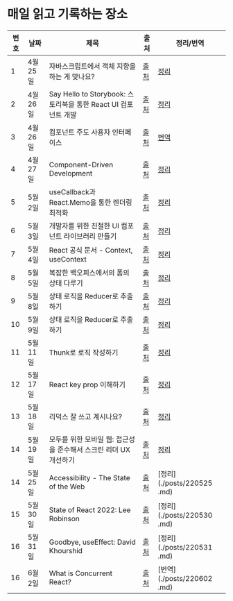 # 매일 읽고 기록하는 장소

| 번호 | 날짜     | 제목                                                             | 출처                                                                                | 정리/번역                   |
| ---- | -------- | ---------------------------------------------------------------- | ----------------------------------------------------------------------------------- | --------------------------- |
| 1    | 4월 25일 | 자바스크립트에서 객체 지향을 하는 게 맞나요?                     | [출처](https://yozm.wishket.com/magazine/detail/1396/)                              | [정리](./posts/220425.md)   |
| 2    | 4월 26일 | Say Hello to Storybook: 스토리북을 통한 React UI 컴포넌트 개발   | [출처](https://www.youtube.com/watch?v=jc9xKzdkYDg&t=121s)                          | [정리](./posts/220426-1.md) |
| 3    | 4월 26일 | 컴포넌트 주도 사용자 인터페이스                                  | [출처](https://www.componentdriven.org/)                                            | [번역](./posts/220426-2.md) |
| 4    | 4월 27일 | Component-Driven Development                                     | [출처](https://www.chromatic.com/blog/component-driven-development/)                | [정리](./posts/220427.md)   |
| 5    | 5월 2일  | useCallback과 React.Memo을 통한 렌더링 최적화                    | [출처](https://bit.ly/38hU5Dy)                                                      | [정리](./posts/220502.md)   |
| 6    | 5월 3일  | 개발자를 위한 친절한 UI 컴포넌트 라이브러리 만들기               | [출처](https://www.youtube.com/watch?v=xQOpjychnwQ)                                 | [정리](./posts/220503.md)   |
| 7    | 5월 4일  | React 공식 문서 - Context, useContext                            | [출처](https://ko.reactjs.org/docs/context.html)                                    | [정리](./posts/220504.md)   |
| 8    | 5월 5일  | 복잡한 백오피스에서의 폼의 상태 다루기                           | [출처](https://www.youtube.com/watch?v=ycxqVYD2N0w&t=1696s)                         | [정리](./posts/220505.md)   |
| 9    | 5월 8일  | 상태 로직을 Reducer로 추출하기                                   | [출처](https://beta.reactjs.org/learn/extracting-state-logic-into-a-reducer)        | [정리](./posts/220508.md)   |
| 10   | 5월 9일  | 상태 로직을 Reducer로 추출하기                                   | [출처](https://beta.reactjs.org/learn/scaling-up-with-reducer-and-context)          | [정리](./posts/220509.md)   |
| 11   | 5월 11일 | Thunk로 로직 작성하기                                            | [출처](https://redux.js.org/usage/writing-logic-thunks)                             | [정리](./posts/220511.md)   |
| 12   | 5월 17일 | React key prop 이해하기                                          | [출처](https://awesomezero.com/development/react-key/)                              | [정리](./posts/220517.md)   |
| 13   | 5월 18일 | 리덕스 잘 쓰고 계시나요?                                         | [출처](https://ridicorp.com/story/how-to-use-redux-in-ridi/)                        | [정리](./posts/220518.md)   |
| 14   | 5월 19일 | 모두를 위한 모바일 웹: 접근성을 준수해서 스크린 리더 UX 개선하기 | [출처](https://youtu.be/tKj3xsXy9KM)                                                | [정리](./posts/220519.md)   |
| 14   | 5월 25일 | Accessibility - The State of the Web                             | [출처](https://www.youtube.com/watch?v=TomOQYxFnrU)                                 | [정리](./posts/220525 .md)  |
| 15   | 5월 30일 | State of React 2022: Lee Robinson                                | [출처](https://www.youtube.com/watch?v=XruemT74Nok)                                 | [정리](./posts/220530 .md)  |
| 16   | 5월 31일 | Goodbye, useEffect: David Khourshid                              | [출처](https://www.youtube.com/watch?v=HPoC-k7Rxwo)                                 | [정리](./posts/220531 .md)  |
| 16   | 6월 2일  | What is Concurrent React?                                        | [출처](https://reactjs.org/blog/2022/03/29/react-v18.html#what-is-concurrent-react) | [번역](./posts/220602 .md)  |
